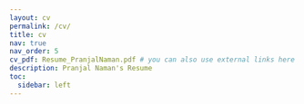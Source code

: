 ```yaml
---
layout: cv
permalink: /cv/
title: cv
nav: true
nav_order: 5
cv_pdf: Resume_PranjalNaman.pdf # you can also use external links here
description: Pranjal Naman's Resume
toc:
  sidebar: left
---
```

